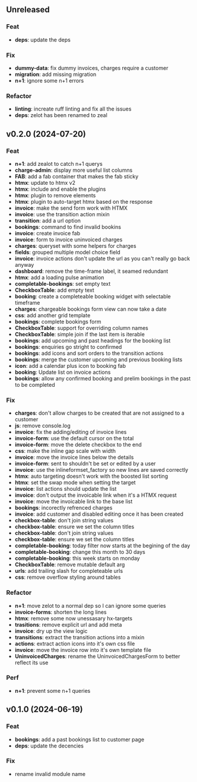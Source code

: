 ## Unreleased

### Feat

- **deps**: update the deps

### Fix

- **dummy-data**: fix dummy invoices, charges require a customer
- **migration**: add missing migration
- **n+1**: ignore some n+1 errors

### Refactor

- **linting**: increate ruff linting and fix all the issues
- **deps**: zelot has been renamed to zeal

## v0.2.0 (2024-07-20)

### Feat

- **n+1**: add zealot to catch n+1 querys
- **charge-admin**: display more useful list columns
- **FAB**: add a fab container that makes the fab sticky
- **htmx**: update to htmx v2
- **htmx**: include and enable the plugins
- **htmx**: plugin to remove elements
- **htmx**: plugin to auto-target htmx based on the response
- **invoice**: make the send form work with HTMX
- **invoice**: use the transition action mixin
- **transition**: add a url option
- **bookings**: command to find invalid bookins
- **invoice**: create invoice fab
- **invoice**: form to invoice uninvoiced charges
- **charges**: queryset with some helpers for charges
- **fields**: grouped multiple model choice field
- **invoice**: invoice actions don't update the url as you can't really go back anyway
- **dashboard**: remove the time-frame label, it seamed redundant
- **htmx**: add a loading pulse animation
- **completable-bookings**: set empty text
- **CheckboxTable**: add empty text
- **booking**: create a completeable booking widget with selectable timeframe
- **charges**: chargeable bookings form view can now take a date
- **css**: add another grid template
- **bookings**: complete bookings form
- **CheckboxTable**: support for overriding column names
- **CheckboxTable**: simple join if the last item is iterable
- **bookings**: add upcoming and past headings for the booking list
- **bookings**: enquiries go stright to confirmed
- **bookings**: add icons and sort orders to the transition actions
- **bookings**: merge the customer upcoming and previous booking lists
- **icon**: add a calendar plus icon to booking fab
- **booking**: Update list on invoice actions
- **bookings**: allow any confirmed booking and prelim bookings in the past to be completed

### Fix

- **charges**: don't allow charges to be created that are not assigned to a customer
- **js**: remove console.log
- **invoice**: fix the adding/editing of invoice lines
- **invoice-form**: use the default cursor on the total
- **invoice-form**: move the delete checkbox to the end
- **css**: make the inline gap scale with width
- **invoice**: move the invoice lines below the details
- **invoice-form**: sent to shouldn't be set or edited by a user
- **invoice**: use the inlineformset_factory so new lines are saved correctly
- **htmx**: auto targeting doesn't work with the boosted list sorting
- **htmx**: set the swap mode when setting the target
- **invoice**: list actions should update the list
- **invoice**: don't output the invoicable link when it's a HTMX request
- **invoice**: move the invoicable link to the base list
- **bookings**: incorectly refrenced charges
- **invoice**: add customer and disabled editing once it has been created
- **checkbox-table**: don't join string values
- **checkbox-table**: ensure we set the column titles
- **checkbox-table**: don't join string values
- **checkbox-table**: ensure we set the column titles
- **completable-booking**: today filter now starts at the begining of the day
- **completable-booking**: change this month to 30 days
- **completable-booking**: this week starts on monday
- **CheckboxTable**: remove mutable default arg
- **urls**: add trailing slash for completeable urls
- **css**: remove overflow styling around tables

### Refactor

- **n+1**: move zelot to a normal dep so I can ignore some queries
- **invoice-forms**: shorten the long lines
- **htmx**: remove some now unessasary hx-targets
- **trasitions**: remove explicit url and add meta
- **invoice**: dry up the view logic
- **transitions**: extract the transition actions into a mixin
- **actions**: extract action icons into it's own css file
- **invoice**: move the invoice row into it's own template file
- **UninvoicedCharges**: rename the UninvoicedChargesForm to better reflect its use

### Perf

- **n+1**: prevent some n+1 queries

## v0.1.0 (2024-06-19)

### Feat

- **bookings**: add a past bookings list to customer page
- **deps**: update the decencies

### Fix

- rename invalid module name
